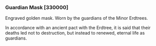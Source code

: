 ### Guardian Mask [330000]

Engraved golden mask. Worn by the guardians of the Minor Erdtrees.

In accordance with an ancient pact with the Erdtree, it is said that their deaths led not to destruction, but instead to renewed, eternal life as guardians.